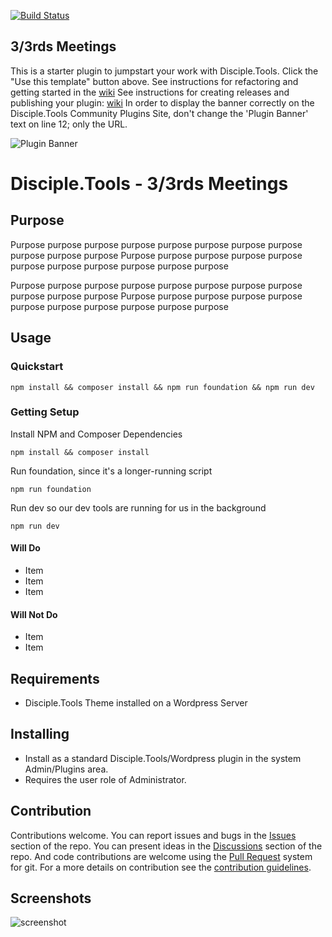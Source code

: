 [![Build Status](https://travis-ci.com/TheCodeZone/disciple-tools-three-thirds.svg?branch=master)](https://travis-ci.com/TheCodeZone/disciple-tools-three-thirds)


## 3/3rds Meetings
This is a starter plugin to jumpstart your work with Disciple.Tools.
Click the "Use this template" button above.
See instructions for refactoring and getting started in the [wiki](https://github.com/TheCodeZone/disciple-tools-three-thirds/wiki)
See instructions for creating releases and publishing your plugin: [wiki](https://github.com/TheCodeZone/disciple-tools-three-thirds/wiki)
In order to display the banner correctly on the Disciple.Tools Community Plugins Site, don't change the 'Plugin Banner' text on line 12; only the URL.

![Plugin Banner](https://raw.githubusercontent.com/TheCodeZone/disciple-tools-three-thirds/b30402d97895e3f911efcb47fb8f29ccd1eb92e5/images/banner.png)

# Disciple.Tools - 3/3rds Meetings



## Purpose

Purpose purpose purpose purpose purpose purpose purpose purpose purpose purpose purpose
Purpose purpose purpose purpose purpose purpose purpose purpose purpose purpose purpose

Purpose purpose purpose purpose purpose purpose purpose purpose purpose purpose purpose
Purpose purpose purpose purpose purpose purpose purpose purpose purpose purpose purpose

## Usage

### Quickstart

```
npm install && composer install && npm run foundation && npm run dev
```

### Getting Setup

Install NPM and Composer Dependencies
```
npm install && composer install
```


Run foundation, since it's a longer-running script
```
npm run foundation
```

Run dev so our dev tools are running for us in the background
```
npm run dev
```

#### Will Do

- Item
- Item
- Item

#### Will Not Do

- Item
- Item

## Requirements

- Disciple.Tools Theme installed on a Wordpress Server

## Installing

- Install as a standard Disciple.Tools/Wordpress plugin in the system Admin/Plugins area.
- Requires the user role of Administrator.

## Contribution

Contributions welcome. You can report issues and bugs in the
[Issues](https://github.com/TheCodeZone/disciple-tools-three-thirds/issues) section of the repo. You can present ideas
in the [Discussions](https://github.com/TheCodeZone/disciple-tools-three-thirds/discussions) section of the repo. And
code contributions are welcome using the [Pull Request](https://github.com/TheCodeZone/disciple-tools-three-thirds/pulls)
system for git. For a more details on contribution see the
[contribution guidelines](https://github.com/TheCodeZone/disciple-tools-three-thirds/blob/master/CONTRIBUTING.md).


## Screenshots

![screenshot](documentation/community/starter-banners/banner-blue-green.png)
